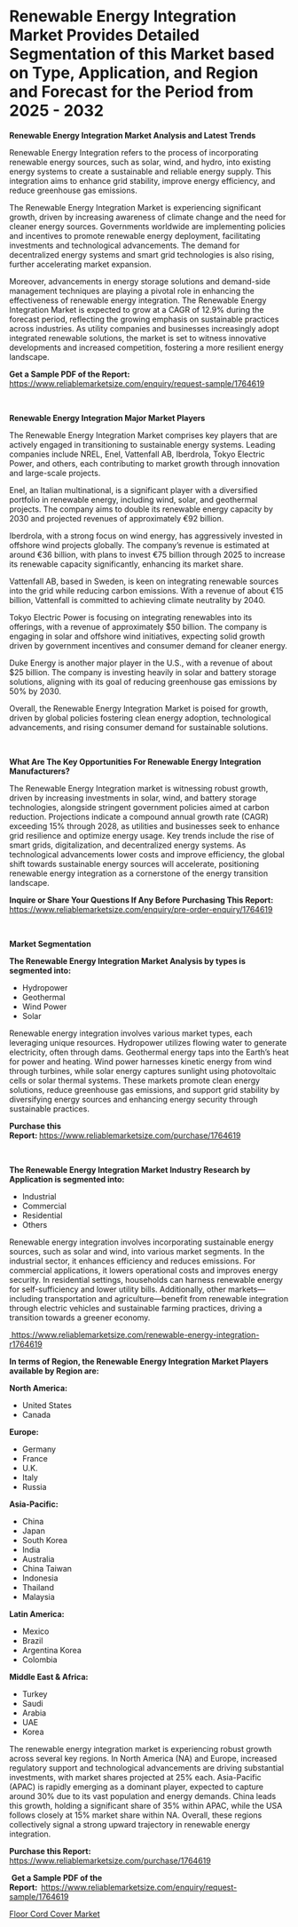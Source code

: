 <p><h1>Renewable Energy Integration Market Provides Detailed Segmentation of this Market based on Type, Application, and Region and Forecast for the Period from 2025 - 2032</h1></p><p><strong>Renewable Energy Integration Market Analysis and Latest Trends</strong></p>
<p><p>Renewable Energy Integration refers to the process of incorporating renewable energy sources, such as solar, wind, and hydro, into existing energy systems to create a sustainable and reliable energy supply. This integration aims to enhance grid stability, improve energy efficiency, and reduce greenhouse gas emissions. </p><p>The Renewable Energy Integration Market is experiencing significant growth, driven by increasing awareness of climate change and the need for cleaner energy sources. Governments worldwide are implementing policies and incentives to promote renewable energy deployment, facilitating investments and technological advancements. The demand for decentralized energy systems and smart grid technologies is also rising, further accelerating market expansion.</p><p>Moreover, advancements in energy storage solutions and demand-side management techniques are playing a pivotal role in enhancing the effectiveness of renewable energy integration. The Renewable Energy Integration Market is expected to grow at a CAGR of 12.9% during the forecast period, reflecting the growing emphasis on sustainable practices across industries. As utility companies and businesses increasingly adopt integrated renewable solutions, the market is set to witness innovative developments and increased competition, fostering a more resilient energy landscape.</p></p>
<p><strong>Get a Sample PDF of the Report:&nbsp;</strong> <a href="https://www.reliablemarketsize.com/enquiry/request-sample/1764619?utm_campaign=2344&utm_medium=2&utm_source=Github&utm_content=ia&utm_term=13022025&utm_id=renewable-energy-integration">https://www.reliablemarketsize.com/enquiry/request-sample/1764619</a></p>
<p>&nbsp;</p>
<p><strong>Renewable Energy Integration Major Market Players</strong></p>
<p><p>The Renewable Energy Integration Market comprises key players that are actively engaged in transitioning to sustainable energy systems. Leading companies include NREL, Enel, Vattenfall AB, Iberdrola, Tokyo Electric Power, and others, each contributing to market growth through innovation and large-scale projects.</p><p>Enel, an Italian multinational, is a significant player with a diversified portfolio in renewable energy, including wind, solar, and geothermal projects. The company aims to double its renewable energy capacity by 2030 and projected revenues of approximately €92 billion. </p><p>Iberdrola, with a strong focus on wind energy, has aggressively invested in offshore wind projects globally. The company’s revenue is estimated at around €36 billion, with plans to invest €75 billion through 2025 to increase its renewable capacity significantly, enhancing its market share.</p><p>Vattenfall AB, based in Sweden, is keen on integrating renewable sources into the grid while reducing carbon emissions. With a revenue of about €15 billion, Vattenfall is committed to achieving climate neutrality by 2040.</p><p>Tokyo Electric Power is focusing on integrating renewables into its offerings, with a revenue of approximately $50 billion. The company is engaging in solar and offshore wind initiatives, expecting solid growth driven by government incentives and consumer demand for cleaner energy.</p><p>Duke Energy is another major player in the U.S., with a revenue of about $25 billion. The company is investing heavily in solar and battery storage solutions, aligning with its goal of reducing greenhouse gas emissions by 50% by 2030.</p><p>Overall, the Renewable Energy Integration Market is poised for growth, driven by global policies fostering clean energy adoption, technological advancements, and rising consumer demand for sustainable solutions.</p></p>
<p>&nbsp;</p>
<p><strong>What Are The Key Opportunities For Renewable Energy Integration Manufacturers?</strong></p>
<p><p>The Renewable Energy Integration market is witnessing robust growth, driven by increasing investments in solar, wind, and battery storage technologies, alongside stringent government policies aimed at carbon reduction. Projections indicate a compound annual growth rate (CAGR) exceeding 15% through 2028, as utilities and businesses seek to enhance grid resilience and optimize energy usage. Key trends include the rise of smart grids, digitalization, and decentralized energy systems. As technological advancements lower costs and improve efficiency, the global shift towards sustainable energy sources will accelerate, positioning renewable energy integration as a cornerstone of the energy transition landscape.</p></p>
<p><strong>Inquire or Share Your Questions If Any Before Purchasing This Report:</strong> <a href="https://www.reliablemarketsize.com/enquiry/pre-order-enquiry/1764619?utm_campaign=2344&utm_medium=2&utm_source=Github&utm_content=ia&utm_term=13022025&utm_id=renewable-energy-integration">https://www.reliablemarketsize.com/enquiry/pre-order-enquiry/1764619</a></p>
<p>&nbsp;</p>
<p><strong>Market Segmentation</strong></p>
<p><strong>The Renewable Energy Integration Market Analysis by types is segmented into:</strong></p>
<p><ul><li>Hydropower</li><li>Geothermal</li><li>Wind Power</li><li>Solar</li></ul></p>
<p><p>Renewable energy integration involves various market types, each leveraging unique resources. Hydropower utilizes flowing water to generate electricity, often through dams. Geothermal energy taps into the Earth’s heat for power and heating. Wind power harnesses kinetic energy from wind through turbines, while solar energy captures sunlight using photovoltaic cells or solar thermal systems. These markets promote clean energy solutions, reduce greenhouse gas emissions, and support grid stability by diversifying energy sources and enhancing energy security through sustainable practices.</p></p>
<p><strong>Purchase this Report:&nbsp;</strong><a href="https://www.reliablemarketsize.com/purchase/1764619?utm_campaign=2344&utm_medium=2&utm_source=Github&utm_content=ia&utm_term=13022025&utm_id=renewable-energy-integration">https://www.reliablemarketsize.com/purchase/1764619</a></p>
<p>&nbsp;</p>
<p><strong>The Renewable Energy Integration Market Industry Research by Application is segmented into:</strong></p>
<p><ul><li>Industrial</li><li>Commercial</li><li>Residential</li><li>Others</li></ul></p>
<p><p>Renewable energy integration involves incorporating sustainable energy sources, such as solar and wind, into various market segments. In the industrial sector, it enhances efficiency and reduces emissions. For commercial applications, it lowers operational costs and improves energy security. In residential settings, households can harness renewable energy for self-sufficiency and lower utility bills. Additionally, other markets—including transportation and agriculture—benefit from renewable integration through electric vehicles and sustainable farming practices, driving a transition towards a greener economy.</p></p>
<p><a href="https://www.reliablemarketsize.com/renewable-energy-integration-r1764619?utm_campaign=2344&utm_medium=2&utm_source=Github&utm_content=ia&utm_term=13022025&utm_id=renewable-energy-integration">&nbsp;https://www.reliablemarketsize.com/renewable-energy-integration-r1764619</a></p>
<p><strong>In terms of Region, the Renewable Energy Integration Market Players available by Region are:</strong></p>
<p>
    <p> <strong> North America: </strong>
        <ul>
            <li>United States</li>
            <li>Canada</li>
        </ul>
        </p> 
    <p> <strong> Europe: </strong>
        <ul>
            <li>Germany</li>
            <li>France</li>
            <li>U.K.</li>
            <li>Italy</li>
            <li>Russia</li>
        </ul>
        </p> 
    <p> <strong> Asia-Pacific: </strong>
        <ul>
            <li>China</li>
            <li>Japan</li>
            <li>South Korea</li>
            <li>India</li>
            <li>Australia</li>
            <li>China Taiwan</li>
            <li>Indonesia</li>
            <li>Thailand</li>
            <li>Malaysia</li>
        </ul>
        </p> 
    <p> <strong> Latin America: </strong>
        <ul>
            <li>Mexico</li>
            <li>Brazil</li>
            <li>Argentina Korea</li>
            <li>Colombia</li>
        </ul>
        </p> 
    <p> <strong> Middle East & Africa: </strong>
        <ul>
            <li>Turkey</li>
            <li>Saudi</li>
            <li>Arabia</li>
            <li>UAE</li>
            <li>Korea</li>
        </ul>
    </p>
    </p>
<p><p>The renewable energy integration market is experiencing robust growth across several key regions. In North America (NA) and Europe, increased regulatory support and technological advancements are driving substantial investments, with market shares projected at 25% each. Asia-Pacific (APAC) is rapidly emerging as a dominant player, expected to capture around 30% due to its vast population and energy demands. China leads this growth, holding a significant share of 35% within APAC, while the USA follows closely at 15% market share within NA. Overall, these regions collectively signal a strong upward trajectory in renewable energy integration.</p></p>
<p><strong>Purchase this Report: </strong><a href="https://www.reliablemarketsize.com/purchase/1764619?utm_campaign=2344&utm_medium=2&utm_source=Github&utm_content=ia&utm_term=13022025&utm_id=renewable-energy-integration">https://www.reliablemarketsize.com/purchase/1764619</a></p>
<p>&nbsp;<strong>Get a Sample PDF of the Report:&nbsp;&nbsp;</strong><a href="https://www.reliablemarketsize.com/enquiry/request-sample/1764619?utm_campaign=2344&utm_medium=2&utm_source=Github&utm_content=ia&utm_term=13022025&utm_id=renewable-energy-integration">https://www.reliablemarketsize.com/enquiry/request-sample/1764619</a></p>
<p><strong></strong></p>
<p><p><a href="https://github.com/ovtkosle/Market-Research-Report-List-1/blob/main/floor-cord-cover-market.md?utm_campaign=2344&utm_medium=2&utm_source=Github&utm_content=ia&utm_term=13022025&utm_id=renewable-energy-integration">Floor Cord Cover Market</a></p></p>